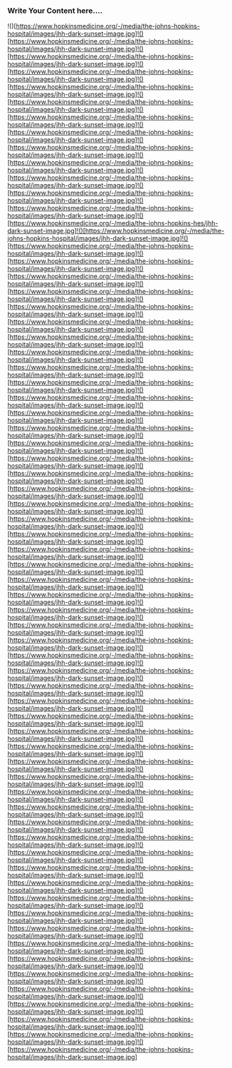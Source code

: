 ### Write Your Content here....

!()[https://www.hopkinsmedicine.org/-/media/the-johns-hopkins-hospital/images/jhh-dark-sunset-image.jpg]!()[https://www.hopkinsmedicine.org/-/media/the-johns-hopkins-hospital/images/jhh-dark-sunset-image.jpg]!()[https://www.hopkinsmedicine.org/-/media/the-johns-hopkins-hospital/images/jhh-dark-sunset-image.jpg]!()[https://www.hopkinsmedicine.org/-/media/the-johns-hopkins-hospital/images/jhh-dark-sunset-image.jpg]!()[https://www.hopkinsmedicine.org/-/media/the-johns-hopkins-hospital/images/jhh-dark-sunset-image.jpg]!()[https://www.hopkinsmedicine.org/-/media/the-johns-hopkins-hospital/images/jhh-dark-sunset-image.jpg]!()[https://www.hopkinsmedicine.org/-/media/the-johns-hopkins-hospital/images/jhh-dark-sunset-image.jpg]!()[https://www.hopkinsmedicine.org/-/media/the-johns-hopkins-hospital/images/jhh-dark-sunset-image.jpg]!()[https://www.hopkinsmedicine.org/-/media/the-johns-hopkins-hospital/images/jhh-dark-sunset-image.jpg]!()[https://www.hopkinsmedicine.org/-/media/the-johns-hopkins-hospital/images/jhh-dark-sunset-image.jpg]!()[https://www.hopkinsmedicine.org/-/media/the-johns-hopkins-hospital/images/jhh-dark-sunset-image.jpg]!()[https://www.hopkinsmedicine.org/-/media/the-johns-hopkins-hospital/images/jhh-dark-sunset-image.jpg]!()[https://www.hopkinsmedicine.org/-/media/the-johns-hopkins-hospital/images/jhh-dark-sunset-image.jpg]!()[https://www.hopkinsmedicine.org/-/media/the-johns-hopkins-hes/jhh-dark-sunset-image.jpg]!()[https://www.hopkinsmedicine.org/-/media/the-johns-hopkins-hospital/images/jhh-dark-sunset-image.jpg]!()[https://www.hopkinsmedicine.org/-/media/the-johns-hopkins-hospital/images/jhh-dark-sunset-image.jpg]!()[https://www.hopkinsmedicine.org/-/media/the-johns-hopkins-hospital/images/jhh-dark-sunset-image.jpg]!()[https://www.hopkinsmedicine.org/-/media/the-johns-hopkins-hospital/images/jhh-dark-sunset-image.jpg]!()[https://www.hopkinsmedicine.org/-/media/the-johns-hopkins-hospital/images/jhh-dark-sunset-image.jpg]!()[https://www.hopkinsmedicine.org/-/media/the-johns-hopkins-hospital/images/jhh-dark-sunset-image.jpg]!()[https://www.hopkinsmedicine.org/-/media/the-johns-hopkins-hospital/images/jhh-dark-sunset-image.jpg]!()[https://www.hopkinsmedicine.org/-/media/the-johns-hopkins-hospital/images/jhh-dark-sunset-image.jpg]!()[https://www.hopkinsmedicine.org/-/media/the-johns-hopkins-hospital/images/jhh-dark-sunset-image.jpg]!()[https://www.hopkinsmedicine.org/-/media/the-johns-hopkins-hospital/images/jhh-dark-sunset-image.jpg]!()[https://www.hopkinsmedicine.org/-/media/the-johns-hopkins-hospital/images/jhh-dark-sunset-image.jpg]!()[https://www.hopkinsmedicine.org/-/media/the-johns-hopkins-hospital/images/jhh-dark-sunset-image.jpg]!()[https://www.hopkinsmedicine.org/-/media/the-johns-hopkins-hospital/images/jhh-dark-sunset-image.jpg]!()[https://www.hopkinsmedicine.org/-/media/the-johns-hopkins-hospital/images/jhh-dark-sunset-image.jpg]!()[https://www.hopkinsmedicine.org/-/media/the-johns-hopkins-hospital/images/jhh-dark-sunset-image.jpg]!()[https://www.hopkinsmedicine.org/-/media/the-johns-hopkins-hospital/images/jhh-dark-sunset-image.jpg]!()[https://www.hopkinsmedicine.org/-/media/the-johns-hopkins-hospital/images/jhh-dark-sunset-image.jpg]!()[https://www.hopkinsmedicine.org/-/media/the-johns-hopkins-hospital/images/jhh-dark-sunset-image.jpg]!()[https://www.hopkinsmedicine.org/-/media/the-johns-hopkins-hospital/images/jhh-dark-sunset-image.jpg]!()[https://www.hopkinsmedicine.org/-/media/the-johns-hopkins-hospital/images/jhh-dark-sunset-image.jpg]!()[https://www.hopkinsmedicine.org/-/media/the-johns-hopkins-hospital/images/jhh-dark-sunset-image.jpg]!()[https://www.hopkinsmedicine.org/-/media/the-johns-hopkins-hospital/images/jhh-dark-sunset-image.jpg]!()[https://www.hopkinsmedicine.org/-/media/the-johns-hopkins-hospital/images/jhh-dark-sunset-image.jpg]!()[https://www.hopkinsmedicine.org/-/media/the-johns-hopkins-hospital/images/jhh-dark-sunset-image.jpg]!()[https://www.hopkinsmedicine.org/-/media/the-johns-hopkins-hospital/images/jhh-dark-sunset-image.jpg]!()[https://www.hopkinsmedicine.org/-/media/the-johns-hopkins-hospital/images/jhh-dark-sunset-image.jpg]!()[https://www.hopkinsmedicine.org/-/media/the-johns-hopkins-hospital/images/jhh-dark-sunset-image.jpg]!()[https://www.hopkinsmedicine.org/-/media/the-johns-hopkins-hospital/images/jhh-dark-sunset-image.jpg]!()[https://www.hopkinsmedicine.org/-/media/the-johns-hopkins-hospital/images/jhh-dark-sunset-image.jpg]!()[https://www.hopkinsmedicine.org/-/media/the-johns-hopkins-hospital/images/jhh-dark-sunset-image.jpg]!()[https://www.hopkinsmedicine.org/-/media/the-johns-hopkins-hospital/images/jhh-dark-sunset-image.jpg]!()[https://www.hopkinsmedicine.org/-/media/the-johns-hopkins-hospital/images/jhh-dark-sunset-image.jpg]!()[https://www.hopkinsmedicine.org/-/media/the-johns-hopkins-hospital/images/jhh-dark-sunset-image.jpg]!()[https://www.hopkinsmedicine.org/-/media/the-johns-hopkins-hospital/images/jhh-dark-sunset-image.jpg]!()[https://www.hopkinsmedicine.org/-/media/the-johns-hopkins-hospital/images/jhh-dark-sunset-image.jpg]!()[https://www.hopkinsmedicine.org/-/media/the-johns-hopkins-hospital/images/jhh-dark-sunset-image.jpg]!()[https://www.hopkinsmedicine.org/-/media/the-johns-hopkins-hospital/images/jhh-dark-sunset-image.jpg]!()[https://www.hopkinsmedicine.org/-/media/the-johns-hopkins-hospital/images/jhh-dark-sunset-image.jpg]!()[https://www.hopkinsmedicine.org/-/media/the-johns-hopkins-hospital/images/jhh-dark-sunset-image.jpg]!()[https://www.hopkinsmedicine.org/-/media/the-johns-hopkins-hospital/images/jhh-dark-sunset-image.jpg]!()[https://www.hopkinsmedicine.org/-/media/the-johns-hopkins-hospital/images/jhh-dark-sunset-image.jpg]!()[https://www.hopkinsmedicine.org/-/media/the-johns-hopkins-hospital/images/jhh-dark-sunset-image.jpg]!()[https://www.hopkinsmedicine.org/-/media/the-johns-hopkins-hospital/images/jhh-dark-sunset-image.jpg]!()[https://www.hopkinsmedicine.org/-/media/the-johns-hopkins-hospital/images/jhh-dark-sunset-image.jpg]!()[https://www.hopkinsmedicine.org/-/media/the-johns-hopkins-hospital/images/jhh-dark-sunset-image.jpg]!()[https://www.hopkinsmedicine.org/-/media/the-johns-hopkins-hospital/images/jhh-dark-sunset-image.jpg]!()[https://www.hopkinsmedicine.org/-/media/the-johns-hopkins-hospital/images/jhh-dark-sunset-image.jpg]!()[https://www.hopkinsmedicine.org/-/media/the-johns-hopkins-hospital/images/jhh-dark-sunset-image.jpg]!()[https://www.hopkinsmedicine.org/-/media/the-johns-hopkins-hospital/images/jhh-dark-sunset-image.jpg]!()[https://www.hopkinsmedicine.org/-/media/the-johns-hopkins-hospital/images/jhh-dark-sunset-image.jpg]!()[https://www.hopkinsmedicine.org/-/media/the-johns-hopkins-hospital/images/jhh-dark-sunset-image.jpg]!()[https://www.hopkinsmedicine.org/-/media/the-johns-hopkins-hospital/images/jhh-dark-sunset-image.jpg]!()[https://www.hopkinsmedicine.org/-/media/the-johns-hopkins-hospital/images/jhh-dark-sunset-image.jpg]!()[https://www.hopkinsmedicine.org/-/media/the-johns-hopkins-hospital/images/jhh-dark-sunset-image.jpg]!()[https://www.hopkinsmedicine.org/-/media/the-johns-hopkins-hospital/images/jhh-dark-sunset-image.jpg]